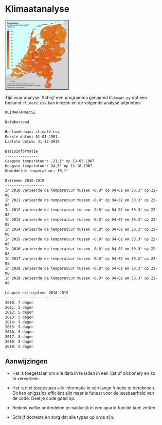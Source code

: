 # Klimaatanalyse

![](../eca2csv/temperature.png)

Tijd voor analyse. Schrijf een programma genaamd `klimaat.py` dat een bestand `climate.csv` kan inlezen en de volgende analyse uitprinten:

    KLIMAATANALYSE

    Databestand
    -----------
    Bestandsnaam: climate.csv
    Eerste datum: 01-01-1901
    Laatste datum: 31-12-2019

    Basisinformatie
    ---------------
    Laagste temperatuur: -21,1° op 13-05-1967
    Hoogste temperatuur: 34,5° op 13-10-1967
    Gemiddelde temperatuur: 10,1°

    Extremen 2010-2019
    ------------------
    In 2010 varieerde de temperatuur tussen -0.8° op 04-02 en 30.3° op 22-08
    In 2011 varieerde de temperatuur tussen -0.8° op 04-02 en 30.3° op 22-08
    In 2012 varieerde de temperatuur tussen -0.8° op 04-02 en 30.3° op 22-08
    In 2013 varieerde de temperatuur tussen -0.8° op 04-02 en 30.3° op 22-08
    In 2014 varieerde de temperatuur tussen -0.8° op 04-02 en 30.3° op 22-08
    In 2015 varieerde de temperatuur tussen -0.8° op 04-02 en 30.3° op 22-08
    In 2016 varieerde de temperatuur tussen -0.8° op 04-02 en 30.3° op 22-08
    In 2017 varieerde de temperatuur tussen -0.8° op 04-02 en 30.3° op 22-08
    In 2018 varieerde de temperatuur tussen -0.8° op 04-02 en 30.3° op 22-08
    In 2019 varieerde de temperatuur tussen -0.8° op 04-02 en 30.3° op 22-08

    Langste hittegolven 2010-2019
    -----------------------------
    2010: 7 dagen
    2011: 5 dagen
    2012: 5 dagen
    2013: 5 dagen
    2014: 5 dagen
    2015: 5 dagen
    2016: 5 dagen
    2017: 5 dagen
    2018: 5 dagen
    2019: 5 dagen

## Aanwijzingen

- Het is toegestaan om alle data in te laden in een lijst of dictionary en zo te verwerken.

- Het is niet toegestaan alle informatie in één lange functie te berekenen. Dit kan enigszins efficiënt zijn maar is funest voor de leesbaarheid van de code. Deel je code goed op.

- Bedenk welke onderdelen je makkelijk in een aparte functie kunt zetten.

- Schrijf doctests en zorg dat alle types op orde zijn.
